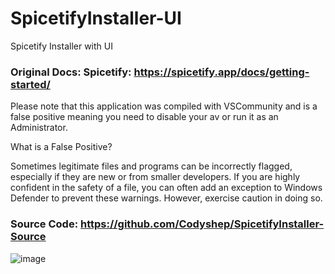 # SpicetifyInstaller-UI
Spicetify Installer with UI

### Original Docs: Spicetify: https://spicetify.app/docs/getting-started/


Please note that this application was compiled with VSCommunity and is a false positive meaning you need to disable your av or run it as an Administrator.

What is a False Positive?

Sometimes legitimate files and programs can be incorrectly flagged, especially if they are new or from smaller developers. If you are highly confident in the safety of a file, you can often add an exception to Windows Defender to prevent these warnings. However, exercise caution in doing so.


### Source Code: https://github.com/Codyshep/SpicetifyInstaller-Source

![image](https://github.com/Codyshep/SpicetifyInstaller-UI/assets/58715617/5e97d3bb-5117-4b20-a628-85ab2a59e363)
